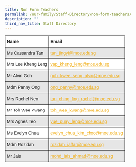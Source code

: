 ```yaml
---
title: Non Form Teachers
permalink: /our-family/Staff-Directory/non-form-teachers/
description: ""
third_nav_title: Staff Directory
---
```

<style type="text/css">
.tg  {border-collapse:collapse;border-spacing:0;}
.tg td{border-color:black;border-style:solid;border-width:1px;font-family:Arial, sans-serif;font-size:14px;
  overflow:hidden;padding:10px 5px;word-break:normal;}
.tg th{border-color:black;border-style:solid;border-width:1px;font-family:Arial, sans-serif;font-size:14px;
  font-weight:normal;overflow:hidden;padding:10px 5px;word-break:normal;}
.tg .tg-l2bf{background-color:#FFF;color:#222;font-weight:bold;text-align:left;vertical-align:top}
.tg .tg-h5mn{background-color:#E6E6E6;color:#222;text-align:left;vertical-align:middle}
.tg .tg-y5j8{background-color:#FFF;color:#F1AE16;text-align:left;text-decoration:underline;vertical-align:top}
.tg .tg-92fw{background-color:#FFF;color:#FFD01A;text-align:left;text-decoration:underline;vertical-align:top}
.tg .tg-al0j{background-color:#E6E6E6;color:#F1AE16;text-align:left;text-decoration:underline;vertical-align:top}
.tg .tg-1ppo{background-color:#FFF;color:#222;text-align:left;vertical-align:middle}
</style>
<table class="tg">
<thead>
  <tr>
    <th class="tg-l2bf"><span style="font-weight:bold">Name</span></th>
    <th class="tg-l2bf"><span style="font-weight:bold">Email</span></th>
  </tr>
</thead>
<tbody>
  <tr>
    <td class="tg-h5mn">Ms Cassandra Tan</td>
    <td class="tg-al0j"><a href="mailto:tan_jingyi@moe.edu.sg"><span style="text-decoration:underline;color:#F1AE16;background-color:transparent">tan_jingyi@moe.edu.sg</span></a></td>
  </tr>
    <tr>
    <td class="tg-1ppo">Mrs Lee Kheng Leng</td>
    <td class="tg-y5j8"><a href="mailto:yap_kheng_leng@moe.edu.sg"><span style="text-decoration:underline;color:#F1AE16;background-color:transparent">yap_kheng_leng@moe.edu.sg</span></a></td>
  </tr>
  <tr>
    <td class="tg-h5mn">Mr Alvin Goh</td>
    <td class="tg-al0j"><a href="mailto:goh_kwee_seng_alvin@moe.edu.sg"><span style="text-decoration:underline;color:#F1AE16;background-color:transparent">goh_kwee_seng_alvin@moe.edu.sg</span></a></td>
  </tr>
  <tr>
    <td class="tg-h5mn">Mdm Panny Ong</td>
    <td class="tg-al0j"><a href="mailto:ong_panny@moe.edu.sg"><span style="text-decoration:underline;color:#F1AE16;background-color:transparent">ong_panny@moe.edu.sg</span></a></td>
  </tr>
   <tr>
    <td class="tg-h5mn">Mrs Rachel Neo</td>
    <td class="tg-al0j"><a href="mailto:tan_ching_ling_rachel@moe.edu.sg"><span style="text-decoration:underline;color:#F1AE16;background-color:transparent">tan_ching_ling_rachel@moe.edu.sg</span></a></td>
  </tr>
  <tr>
    <td class="tg-1ppo">Mr Toh Wee Kwang</td>
    <td class="tg-y5j8"><a href="mailto:toh_wee_kwang@moe.edu.sg"><span style="text-decoration:underline;color:#F1AE16;background-color:transparent">toh_wee_kwang@moe.edu.sg</span></a></td>
  </tr>
  <tr>
    <td class="tg-h5mn">Mrs Agnes Teo</td>
    <td class="tg-al0j"><a href="mailto:yue_puay_leng@moe.edu.sg"><span style="text-decoration:underline;color:#F1AE16;background-color:transparent">yue_puay_leng@moe.edu.sg</span></a></td>
  </tr>
  <tr>
    <td class="tg-1ppo">Ms Evelyn Chua</td>
    <td class="tg-y5j8"><a href="mailto:evelyn_chua_kim_choo@moe.edu.sg"><span style="text-decoration:underline;color:#F1AE16;background-color:transparent">evelyn_chua_kim_choo@moe.edu.sg</span></a></td>
  </tr>
  <tr>
    <td class="tg-h5mn">Mdm Rozidah</td>
    <td class="tg-al0j"><a href="mailto:rozidah_jaffar@moe.edu.sg"><span style="text-decoration:underline;color:#F1AE16;background-color:transparent">rozidah_jaffar@moe.edu.sg</span></a></td>
  </tr>
    <tr>
    <td class="tg-h5mn">Mr Jais</td>
    <td class="tg-al0j"><a href="mailto:mohd_jais_ahmad@moe.edu.sg"><span style="text-decoration:underline;color:#F1AE16;background-color:transparent">mohd_jais_ahmad@moe.edu.sg</span></a></td>
  </tr>
</tbody>
</table>